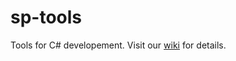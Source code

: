 # sp-tools
Tools for C# developement. Visit our [wiki](https://github.com/sergey-prokofiev/sp-tools/wiki) for details.
